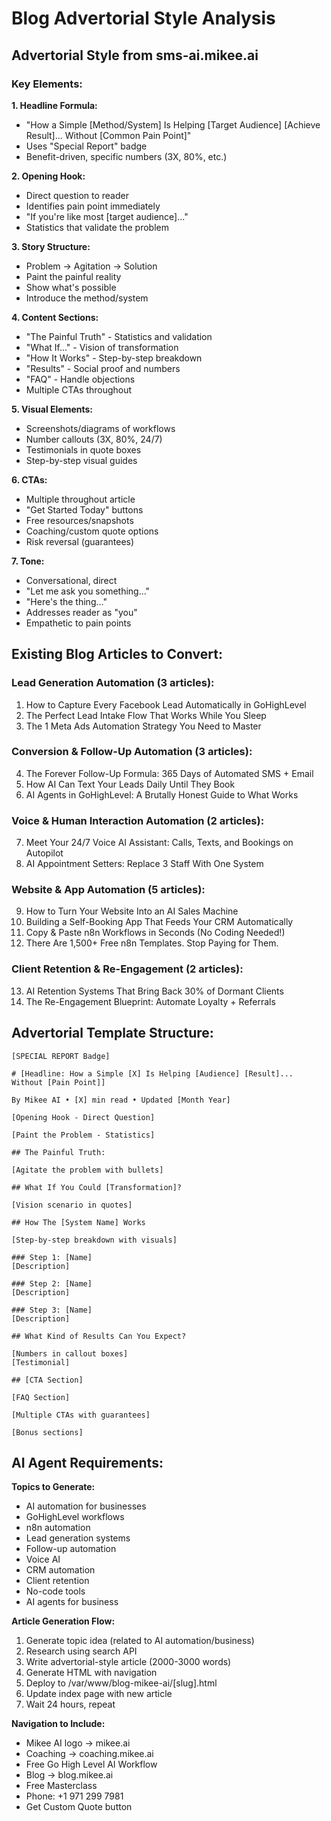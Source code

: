 # Blog Advertorial Style Analysis

## Advertorial Style from sms-ai.mikee.ai

### Key Elements:

**1. Headline Formula:**
- "How a Simple [Method/System] Is Helping [Target Audience] [Achieve Result]... Without [Common Pain Point]"
- Uses "Special Report" badge
- Benefit-driven, specific numbers (3X, 80%, etc.)

**2. Opening Hook:**
- Direct question to reader
- Identifies pain point immediately
- "If you're like most [target audience]..."
- Statistics that validate the problem

**3. Story Structure:**
- Problem → Agitation → Solution
- Paint the painful reality
- Show what's possible
- Introduce the method/system

**4. Content Sections:**
- "The Painful Truth" - Statistics and validation
- "What If..." - Vision of transformation
- "How It Works" - Step-by-step breakdown
- "Results" - Social proof and numbers
- "FAQ" - Handle objections
- Multiple CTAs throughout

**5. Visual Elements:**
- Screenshots/diagrams of workflows
- Number callouts (3X, 80%, 24/7)
- Testimonials in quote boxes
- Step-by-step visual guides

**6. CTAs:**
- Multiple throughout article
- "Get Started Today" buttons
- Free resources/snapshots
- Coaching/custom quote options
- Risk reversal (guarantees)

**7. Tone:**
- Conversational, direct
- "Let me ask you something..."
- "Here's the thing..."
- Addresses reader as "you"
- Empathetic to pain points

## Existing Blog Articles to Convert:

### Lead Generation Automation (3 articles):
1. How to Capture Every Facebook Lead Automatically in GoHighLevel
2. The Perfect Lead Intake Flow That Works While You Sleep  
3. The 1 Meta Ads Automation Strategy You Need to Master

### Conversion & Follow-Up Automation (3 articles):
4. The Forever Follow-Up Formula: 365 Days of Automated SMS + Email
5. How AI Can Text Your Leads Daily Until They Book
6. AI Agents in GoHighLevel: A Brutally Honest Guide to What Works

### Voice & Human Interaction Automation (2 articles):
7. Meet Your 24/7 Voice AI Assistant: Calls, Texts, and Bookings on Autopilot
8. AI Appointment Setters: Replace 3 Staff With One System

### Website & App Automation (5 articles):
9. How to Turn Your Website Into an AI Sales Machine
10. Building a Self-Booking App That Feeds Your CRM Automatically
11. Copy & Paste n8n Workflows in Seconds (No Coding Needed!)
12. There Are 1,500+ Free n8n Templates. Stop Paying for Them.

### Client Retention & Re-Engagement (2 articles):
13. AI Retention Systems That Bring Back 30% of Dormant Clients
14. The Re-Engagement Blueprint: Automate Loyalty + Referrals

## Advertorial Template Structure:

```
[SPECIAL REPORT Badge]

# [Headline: How a Simple [X] Is Helping [Audience] [Result]... Without [Pain Point]]

By Mikee AI • [X] min read • Updated [Month Year]

[Opening Hook - Direct Question]

[Paint the Problem - Statistics]

## The Painful Truth:

[Agitate the problem with bullets]

## What If You Could [Transformation]?

[Vision scenario in quotes]

## How The [System Name] Works

[Step-by-step breakdown with visuals]

### Step 1: [Name]
[Description]

### Step 2: [Name]
[Description]

### Step 3: [Name]
[Description]

## What Kind of Results Can You Expect?

[Numbers in callout boxes]
[Testimonial]

## [CTA Section]

[FAQ Section]

[Multiple CTAs with guarantees]

[Bonus sections]
```

## AI Agent Requirements:

**Topics to Generate:**
- AI automation for businesses
- GoHighLevel workflows
- n8n automation
- Lead generation systems
- Follow-up automation
- Voice AI
- CRM automation
- Client retention
- No-code tools
- AI agents for business

**Article Generation Flow:**
1. Generate topic idea (related to AI automation/business)
2. Research using search API
3. Write advertorial-style article (2000-3000 words)
4. Generate HTML with navigation
5. Deploy to /var/www/blog-mikee-ai/[slug].html
6. Update index page with new article
7. Wait 24 hours, repeat

**Navigation to Include:**
- Mikee AI logo → mikee.ai
- Coaching → coaching.mikee.ai
- Free Go High Level AI Workflow
- Blog → blog.mikee.ai
- Free Masterclass
- Phone: +1 971 299 7981
- Get Custom Quote button

